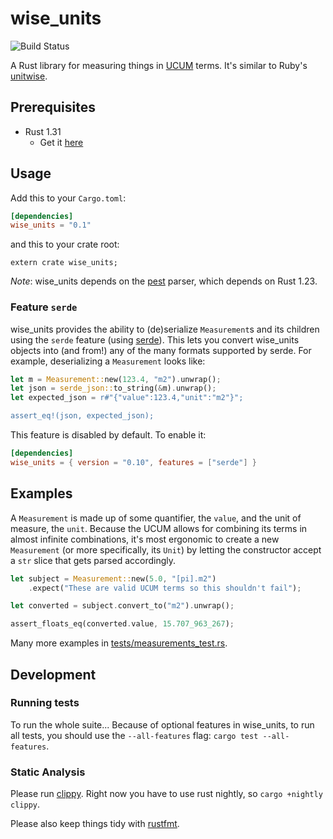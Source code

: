 # wise_units

![Build Status](http://teamcity-build.agrian.com/app/rest/builds/buildType%3Aid%3ACrates_WiseUnits_Test/statusIcon?guest=1)

A Rust library for measuring things in [UCUM](http://unitsofmeasure.org/ucum.html)
terms. It's similar to Ruby's [unitwise](https://github.com/joshwlewis/unitwise).

## Prerequisites

* Rust 1.31
    * Get it [here](https://rustup.rs/)

## Usage

Add this to your `Cargo.toml`:

```toml
[dependencies]
wise_units = "0.1"
```

and this to your crate root:

```
extern crate wise_units;
```

_Note_: wise_units depends on the [pest](https://github.com/pest-parser/pest)
parser, which depends on Rust 1.23.

### Feature `serde`

wise_units provides the ability to (de)serialize `Measurement`s and its children
using the `serde` feature (using [serde](https://serde.rs)). This lets you
convert wise_units objects into (and from!) any of the many formats supported by
serde. For example, deserializing a `Measurement` looks like:

```rust
let m = Measurement::new(123.4, "m2").unwrap();
let json = serde_json::to_string(&m).unwrap();
let expected_json = r#"{"value":123.4,"unit":"m2"}";

assert_eq!(json, expected_json);
```

This feature is disabled by default. To enable it:

```toml
[dependencies]
wise_units = { version = "0.10", features = ["serde"] }
```

## Examples

A `Measurement` is made up of some quantifier, the `value`, and the unit of measure,
the `unit`. Because the UCUM allows for combining its terms in almost infinite
combinations, it's most ergonomic to create a new `Measurement` (or more
specifically, its `Unit`) by letting the constructor accept a `str` slice that
gets parsed accordingly.

```rust
let subject = Measurement::new(5.0, "[pi].m2")
    .expect("These are valid UCUM terms so this shouldn't fail");

let converted = subject.convert_to("m2").unwrap();

assert_floats_eq(converted.value, 15.707_963_267);
```

Many more examples in [tests/measurements_test.rs](tests/measurements_test.rs).

## Development

### Running tests

To run the whole suite... Because of optional features in wise_units, to run all
tests, you should use the `--all-features` flag: `cargo test --all-features`.

### Static Analysis

Please run [clippy](https://github.com/rust-lang-nursery/rust-clippy). Right now
you have to use rust nightly, so `cargo +nightly clippy`.

Please also keep things tidy with
[rustfmt](https://github.com/rust-lang-nursery/rustfmt).
